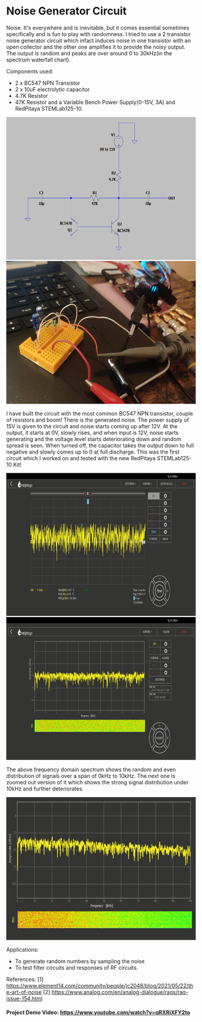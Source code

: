 # Noise Generator Circuit

Noise. It's everywhere and is inevitable, but it comes essential sometimes specifically and is fun to play with randomness. I tried to use a 2 transistor noise generator circuit which infact induces noise in one transistor with an open collector and the other one amplifies it to provide the noisy output.
The output is random and peaks are over around 0 to 30kHz(in the spectrum waterfall chart). 

Components used:
* 2 x BC547 NPN Transistor
* 2 x 10uF electrolytic capacitor
* 4.7K Resistor
* 47K Resistor
and a Variable Bench Power Supply(0-15V, 3A) and RedPitaya STEMLab125-10.

<img src="img/circuit_dia1.png" width="760" height="380">
<img src="img/circuit_rig.jpg" width="760" height="380">

I have built the circuit with the most common BC547 NPN transistor, couple of resistors and boom! There is the generated noise. The power supply of 15V is given to the circuit and noise starts coming up after 12V. At the output, it starts at 0V, slowly rises, and when input is 12V, noise starts generating and the voltage level starts deteriorating down and random spread is seen. When turned off, the capacitor takes the output down to full negative and slowly comes up to 0 at full discharge. This was the first circuit which I worked on and tested with the new RedPitaya STEMLab125-10 Kit!

<img src="img/noise_td1.jpg" width="760" height="380">
<img src="img/noise_fd1.jpg" width="760" height="380">

The above frequency domain spectrum shows the random and even distribution of signals over a span of 0kHz to 10kHz. The next one is zoomed out version of it which shows the strong signal distribution under 10kHz and further deteriorates. 

<img src="img/noise_fd3.jpg" width="760" height="380">

Applications: 
* To generate random numbers by sampling the noise
* To test filter circuits and responses of RF circuits.

References:
[1] https://www.element14.com/community/people/jc2048/blog/2021/05/22/the-art-of-noise
[2] https://www.analog.com/en/analog-dialogue/raqs/raq-issue-154.html

#### Project Demo Video: https://www.youtube.com/watch?v=qRXRiXFY2to
